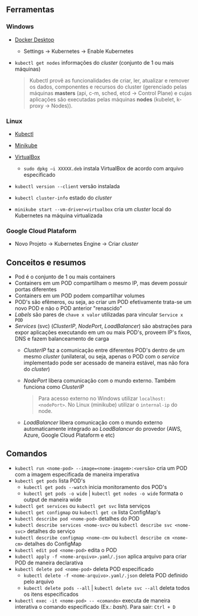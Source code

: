 ## Ferramentas

### Windows
- [Docker Desktop](https://docs.docker.com/desktop/install/windows-install/)
    - Settings -> Kubernetes -> Enable Kubernetes

- `kubectl get nodes` informações do _cluster_ (conjunto de 1 ou mais máquinas)

    >Kubectl provê as funcionalidades de criar, ler, atualizar e remover os dados, componentes e recursos do cluster (gerenciado pelas máquinas **masters** (api, c-m, sched, etcd -> Control Plane) e cujas aplicações são executadas pelas máquinas **nodes** (kubelet, k-proxy -> Nodes)).

### Linux
- [Kubectl](https://kubernetes.io/pt-br/docs/tasks/tools/install-kubectl-linux/)
- [Minikube](https://kubernetes.io/fr/docs/tasks/tools/install-minikube/)
- [VirtualBox](https://www.virtualbox.org/)
    - `sudo dpkg –i XXXXX.deb` instala VirtualBox de acordo com arquivo especificado

- `kubectl version --client` versão instalada
- `kubectl cluster-info` estado do _cluster_
- `minikube start --vm-driver=virtualbox` cria um _cluster_ local do Kubernetes na máquina virtualizada

### Google Cloud Plataform
- Novo Projeto -> Kubernetes Engine -> Criar _cluster_

## Conceitos e resumos
- Pod é o conjunto de 1 ou mais containers
- Containers em um POD compartilham o mesmo IP, mas devem possuir portas diferentes
- Containers em um POD podem compartilhar volumes
- POD's são efêmeros, ou seja, ao criar um POD efetivamente trata-se um novo POD e não o POD anterior "renascido"
- _Labels_ são pares de `chave x valor` utilizadas para vincular `Service x POD`
- _Services_ (svc) (_ClusterIP_, _NodePort_, _LoadBalancer_) são abstrações para expor aplicações executando em um ou mais POD's, proveem IP's fixos, DNS e fazem balanceamento de carga
    - _ClusterIP_ faz a comunicação entre diferentes POD's dentro de um mesmo _cluster_ (unilateral, ou seja, apenas o POD com o _service_ implementado pode ser acessado de maneira estável, mas não fora do _cluster_)
    - _NodePort_ libera comunicação com o mundo externo. Também funciona como _ClusterIP_

        >Para acesso externo no Windows utilizar `localhost:<nodePort>`. No Linux (minikube) utilizar o `internal-ip` do node.

    - _LoadBalancer_ libera comunicação com o mundo externo automaticamente integrado ao _LoadBalancer_ do provedor (AWS, Azure, Google Cloud Plataform e etc)

## Comandos
- `kubectl run <nome-pod> --image=<nome-imagem>:<versão>` cria um POD com a imagem especificada de maneira imperativa
- `kubectl get pods` lista POD's
    - `kubectl get pods --watch` inicia monitoramento dos POD's
    - `kubectl get pods -o wide` | `kubectl get nodes -o wide` formata o output de maneira wide
- `kubectl get services` ou `kubectl get svc` lista serviços
- `kubectl get configmap` ou `kubectl get cm` lista ConfigMap's    
- `kubectl describe pod <nome-pod>` detalhes do POD
- `kubectl describe services <nome-svc>` ou `kubectl describe svc <nome-svc>` detalhes do serviço
- `kubectl describe configmap <nome-cm>` ou `kubectl describe cm <nome-cm>` detalhes do ConfigMap
- `kubectl edit pod <nome-pod>` edita o POD
- `kubectl apply -f <nome-arquivo>.yaml/.json` aplica arquivo para criar POD de maneira declarativa
- `kubectl delete pod <nome-pod>` deleta POD especificado
    - `kubectl delete -f <nome-arquivo>.yaml/.json` deleta POD definido pelo arquivo
    - `kubectl delete pods --all` | `kubectl delete svc --all` deleta todos os itens especificados
- `kubectl exec -it <nome-pod> -- <comando>` executa de maneira interativa o comando especificado (Ex.: _bash_). Para sair: `Ctrl + D`